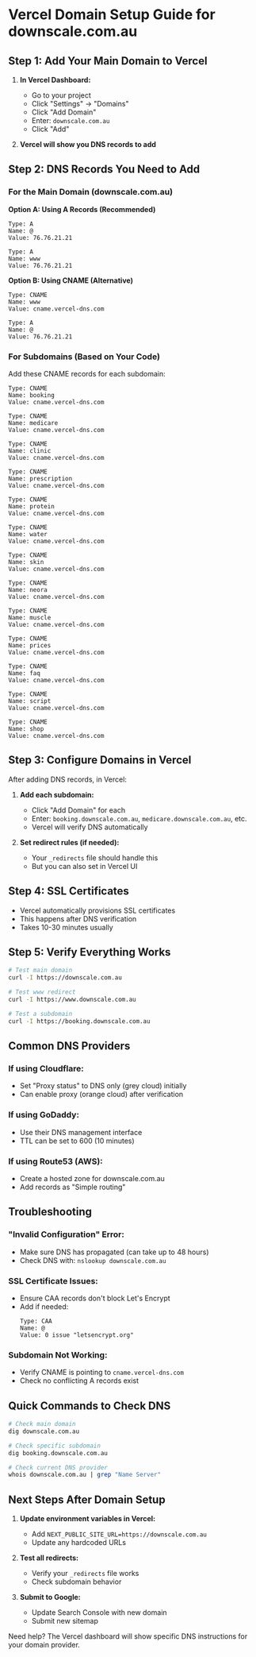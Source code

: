 # Vercel Domain Setup Guide for downscale.com.au

## Step 1: Add Your Main Domain to Vercel

1. **In Vercel Dashboard:**
   - Go to your project
   - Click "Settings" → "Domains"
   - Click "Add Domain"
   - Enter: `downscale.com.au`
   - Click "Add"

2. **Vercel will show you DNS records to add**

## Step 2: DNS Records You Need to Add

### For the Main Domain (downscale.com.au)

**Option A: Using A Records (Recommended)**
```
Type: A
Name: @
Value: 76.76.21.21

Type: A  
Name: www
Value: 76.76.21.21
```

**Option B: Using CNAME (Alternative)**
```
Type: CNAME
Name: www
Value: cname.vercel-dns.com

Type: A
Name: @
Value: 76.76.21.21
```

### For Subdomains (Based on Your Code)

Add these CNAME records for each subdomain:

```
Type: CNAME
Name: booking
Value: cname.vercel-dns.com

Type: CNAME
Name: medicare
Value: cname.vercel-dns.com

Type: CNAME
Name: clinic
Value: cname.vercel-dns.com

Type: CNAME
Name: prescription
Value: cname.vercel-dns.com

Type: CNAME
Name: protein
Value: cname.vercel-dns.com

Type: CNAME
Name: water
Value: cname.vercel-dns.com

Type: CNAME
Name: skin
Value: cname.vercel-dns.com

Type: CNAME
Name: neora
Value: cname.vercel-dns.com

Type: CNAME
Name: muscle
Value: cname.vercel-dns.com

Type: CNAME
Name: prices
Value: cname.vercel-dns.com

Type: CNAME
Name: faq
Value: cname.vercel-dns.com

Type: CNAME
Name: script
Value: cname.vercel-dns.com

Type: CNAME
Name: shop
Value: cname.vercel-dns.com
```

## Step 3: Configure Domains in Vercel

After adding DNS records, in Vercel:

1. **Add each subdomain:**
   - Click "Add Domain" for each
   - Enter: `booking.downscale.com.au`, `medicare.downscale.com.au`, etc.
   - Vercel will verify DNS automatically

2. **Set redirect rules (if needed):**
   - Your `_redirects` file should handle this
   - But you can also set in Vercel UI

## Step 4: SSL Certificates

- Vercel automatically provisions SSL certificates
- This happens after DNS verification
- Takes 10-30 minutes usually

## Step 5: Verify Everything Works

```bash
# Test main domain
curl -I https://downscale.com.au

# Test www redirect
curl -I https://www.downscale.com.au

# Test a subdomain
curl -I https://booking.downscale.com.au
```

## Common DNS Providers

### If using Cloudflare:
- Set "Proxy status" to DNS only (grey cloud) initially
- Can enable proxy (orange cloud) after verification

### If using GoDaddy:
- Use their DNS management interface
- TTL can be set to 600 (10 minutes)

### If using Route53 (AWS):
- Create a hosted zone for downscale.com.au
- Add records as "Simple routing"

## Troubleshooting

### "Invalid Configuration" Error:
- Make sure DNS has propagated (can take up to 48 hours)
- Check DNS with: `nslookup downscale.com.au`

### SSL Certificate Issues:
- Ensure CAA records don't block Let's Encrypt
- Add if needed:
  ```
  Type: CAA
  Name: @
  Value: 0 issue "letsencrypt.org"
  ```

### Subdomain Not Working:
- Verify CNAME is pointing to `cname.vercel-dns.com`
- Check no conflicting A records exist

## Quick Commands to Check DNS

```bash
# Check main domain
dig downscale.com.au

# Check specific subdomain
dig booking.downscale.com.au

# Check current DNS provider
whois downscale.com.au | grep "Name Server"
```

## Next Steps After Domain Setup

1. **Update environment variables in Vercel:**
   - Add `NEXT_PUBLIC_SITE_URL=https://downscale.com.au`
   - Update any hardcoded URLs

2. **Test all redirects:**
   - Verify your `_redirects` file works
   - Check subdomain behavior

3. **Submit to Google:**
   - Update Search Console with new domain
   - Submit new sitemap

Need help? The Vercel dashboard will show specific DNS instructions for your domain provider.